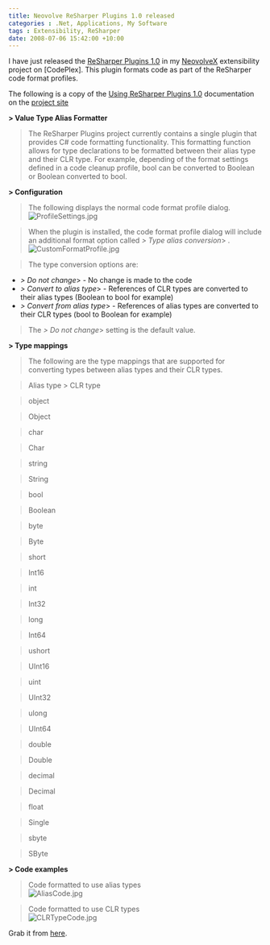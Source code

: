 ```yaml
---
title: Neovolve ReSharper Plugins 1.0 released
categories : .Net, Applications, My Software
tags : Extensibility, ReSharper
date: 2008-07-06 15:42:00 +10:00
---
```


I have just released the [ReSharper Plugins 1.0][0] in my [NeovolveX][1] extensibility project on [CodePlex]. This plugin formats code as part of the ReSharper code format profiles.

The following is a copy of the [Using ReSharper Plugins 1.0][2] documentation on the [project site][1]

**> Value Type Alias Formatter**

>  The ReSharper Plugins project currently contains a single plugin that provides C# code formatting functionality. This formatting function allows for type declarations to be formatted between their alias type and their CLR type. For example, depending of the format settings defined in a code cleanup profile, bool can be converted to Boolean or Boolean converted to bool.  
  
**> Configuration**

>  The following displays the normal code format profile dialog.  
![ProfileSettings.jpg][3]

  
  
> When the plugin is installed, the code format profile dialog will include an additional format option called _> Type alias conversion_> .  
![CustomFormatProfile.jpg][4]

  
  
> The type conversion options are:  
* _> Do not change_>  - No change is made to the code
* _> Convert to alias type_>  - References of CLR types are converted to their alias types (Boolean to bool for example)
* _> Convert from alias type_>  - References of alias types are converted to their CLR types (bool to Boolean for example)

>  The _> Do not change_>  setting is the default value.  
  
**> Type mappings**

>  The following are the type mappings that are supported for converting types between alias types and their CLR types.  
  
> Alias type > CLR type 

> object 

> Object 

> char 

> Char 

> string 

> String 

> bool 

> Boolean 

> byte 

> Byte 

> short 

> Int16 

> int 

> Int32 

> long 

> Int64 

> ushort 

> UInt16 

> uint 

> UInt32 

> ulong 

> UInt64 

> double 

> Double 

> decimal 

> Decimal 

> float 

> Single 

> sbyte 

> SByte 

  
**> Code examples**

>  Code formatted to use alias types  
![AliasCode.jpg][5]

  
  
> Code formatted to use CLR types  
![CLRTypeCode.jpg][6]

Grab it from [here][0].

[0]: http://www.codeplex.com/NeovolveX/Release/ProjectReleases.aspx?ReleaseId=14666
[1]: http://www.codeplex.com/NeovolveX
[2]: http://www.codeplex.com/NeovolveX/Wiki/View.aspx?title=Using%20ReSharper%20Plugins%201.0
[3]: http://www.codeplex.com/Project/Download/FileDownload.aspx?ProjectName=NeovolveX&amp;DownloadId=38352
[4]: http://www.codeplex.com/Project/Download/FileDownload.aspx?ProjectName=NeovolveX&amp;DownloadId=38354
[5]: http://www.codeplex.com/Project/Download/FileDownload.aspx?ProjectName=NeovolveX&amp;DownloadId=38358
[6]: http://www.codeplex.com/Project/Download/FileDownload.aspx?ProjectName=NeovolveX&amp;DownloadId=38359
